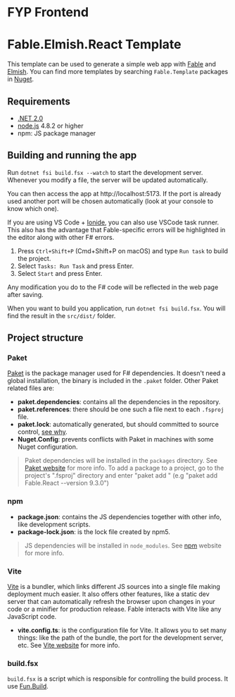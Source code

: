 # FYP Frontend

# Fable.Elmish.React Template

This template can be used to generate a simple web app with [Fable](http://fable.io/) and [Elmish](https://fable-elmish.github.io/).
You can find more templates by searching `Fable.Template` packages in [Nuget](https://www.nuget.org).

## Requirements

* [.NET 2.0](https://www.microsoft.com/en-us/download/details.aspx?id=6041)
* [node.js](https://nodejs.org) 4.8.2 or higher
* npm: JS package manager

## Building and running the app

Run `dotnet fsi build.fsx --watch` to start the development server. Whenever you modify a file, the server will be updated automatically.

You can then access the app at http://localhost:5173. If the port is already used another port will be chosen automatically (look at your console to know which one).

If you are using VS Code + [Ionide](http://ionide.io/), you can also use VSCode task runner. This also has the advantage that Fable-specific errors will be highlighted in the editor along with other F# errors.

1. Press `Ctrl+Shift+P` (Cmd+Shift+P on macOS) and type `Run task` to build the project.
2. Select `Tasks: Run Task` and press Enter.
3. Select `Start` and press Enter.

Any modification you do to the F# code will be reflected in the web page after saving.

When you want to build you application, run `dotnet fsi build.fsx`. You will find the result in the `src/dist/` folder.

## Project structure

### Paket

[Paket](https://fsprojects.github.io/Paket/) is the package manager used for F# dependencies. It doesn't need a global installation, the binary is included in the `.paket` folder. Other Paket related files are:

- **paket.dependencies**: contains all the dependencies in the repository.
- **paket.references**: there should be one such a file next to each `.fsproj` file.
- **paket.lock**: automatically generated, but should committed to source control, [see why](https://fsprojects.github.io/Paket/faq.html#Why-should-I-commit-the-lock-file).
- **Nuget.Config**: prevents conflicts with Paket in machines with some Nuget configuration.

> Paket dependencies will be installed in the `packages` directory. See [Paket website](https://fsprojects.github.io/Paket/) for more info.
> To add a package to a project, go to the project's ".fsproj" directory and enter "paket add <package>" (e.g "paket add Fable.React --version 9.3.0")

### npm

- **package.json**: contains the JS dependencies together with other info, like development scripts.
- **package-lock.json**: is the lock file created by npm5.

> JS dependencies will be installed in `node_modules`. See [npm](https://www.npmjs.com/) website for more info.

### Vite

[Vite](https://vitejs.dev/) is a bundler, which links different JS sources into a single file making deployment much easier. It also offers other features, like a static dev server that can automatically refresh the browser upon changes in your code or a minifier for production release. Fable interacts with Vite like any JavaScript code.

- **vite.config.ts**: is the configuration file for Vite. It allows you to set many things: like the path of the bundle, the port for the development server, etc. See [Vite website](https://vitejs.dev/) for more info.

### build.fsx

`build.fsx` is a script which is responsible for controlling the build process. It use [Fun.Build](https://github.com/slaveOftime/Fun.Build).
